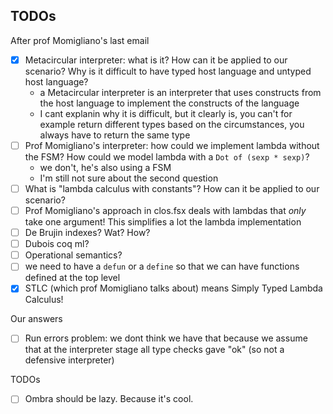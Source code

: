 ## TODOs

After prof Momigliano's last email
 
 - [x] Metacircular interpreter: what is it? How can it be applied to our scenario? Why is it difficult to have typed host language and untyped host language?
   * a Metacircular interpreter is an interpreter that uses constructs from the host language to implement the constructs of the language
   * I cant explanin why it is difficult, but it clearly is, you can't for example return different types based on the circumstances, you always have to return the same type
 - [ ] Prof Momigliano's interpreter: how could we implement lambda without the FSM? How could we model lambda with a `Dot of (sexp * sexp)`? 
   * we don't, he's also using a FSM
   * I'm still not sure about the second question
 - [ ] What is "lambda calculus with constants"? How can it be applied to our scenario?
 - [ ] Prof Momigliano's approach in clos.fsx deals with lambdas that *only* take one argument! This simplifies a lot the lambda implementation
 - [ ] De Brujin indexes? Wat? How?
 - [ ] Dubois coq ml? 
 - [ ] Operational semantics?
 - [ ] we need to have a `defun` or a `define` so that we can have functions defined at the top level
 - [x] STLC (which prof Momigliano talks about) means Simply Typed Lambda Calculus!

Our answers
 - [ ] Run errors problem: we dont think we have that because we assume that at the interpreter stage all type checks gave "ok" (so not a defensive interpreter)

TODOs
 - [ ] Ombra should be lazy. Because it's cool.
